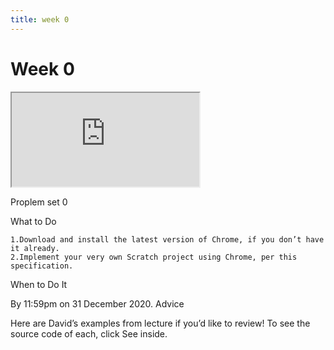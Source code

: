 ```yaml
---
title: week 0
---
```


# Week 0

<iframe src="https://www.youtube.com/embed/jjqgP9dpD1k"></iframe>

Proplem set 0

What to Do

    1.Download and install the latest version of Chrome, if you don’t have it already.
    2.Implement your very own Scratch project using Chrome, per this specification.

When to Do It

By 11:59pm on 31 December 2020.
Advice

Here are David’s examples from lecture if you’d like to review! To see the source code of each, click See inside.
